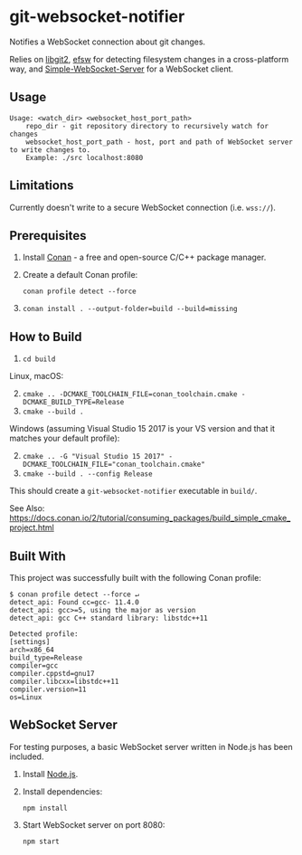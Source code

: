 # git-websocket-notifier

Notifies a WebSocket connection about git changes.

Relies on [libgit2](https://libgit2.org/), [efsw](https://github.com/SpartanJ/efsw) for detecting filesystem changes in a cross-platform way, and [Simple-WebSocket-Server](https://gitlab.com/eidheim/Simple-WebSocket-Server) for a WebSocket client.

## Usage

```
Usage: <watch_dir> <websocket_host_port_path>
    repo_dir - git repository directory to recursively watch for changes
    websocket_host_port_path - host, port and path of WebSocket server to write changes to.
    Example: ./src localhost:8080
```

## Limitations

Currently doesn't write to a secure WebSocket connection (i.e. `wss://`).

## Prerequisites

1. Install [Conan](https://conan.io/downloads) - a free and open-source C/C++ package manager.
2. Create a default Conan profile:

       conan profile detect --force

3. `conan install . --output-folder=build --build=missing`

## How to Build

1. `cd build`

Linux, macOS:

2. `cmake .. -DCMAKE_TOOLCHAIN_FILE=conan_toolchain.cmake -DCMAKE_BUILD_TYPE=Release`
3. `cmake --build .`

Windows (assuming Visual Studio 15 2017 is your VS version and that it matches your default profile):

2. `cmake .. -G "Visual Studio 15 2017" -DCMAKE_TOOLCHAIN_FILE="conan_toolchain.cmake"`
3. `cmake --build . --config Release`

This should create a `git-websocket-notifier` executable in `build/`.

See Also:
https://docs.conan.io/2/tutorial/consuming_packages/build_simple_cmake_project.html

## Built With

This project was successfully built with the following Conan profile:

``` 
$ conan profile detect --force ↵
detect_api: Found cc=gcc- 11.4.0
detect_api: gcc>=5, using the major as version
detect_api: gcc C++ standard library: libstdc++11

Detected profile:
[settings]
arch=x86_64
build_type=Release
compiler=gcc
compiler.cppstd=gnu17
compiler.libcxx=libstdc++11
compiler.version=11
os=Linux
```

## WebSocket Server

For testing purposes, a basic WebSocket server written in Node.js has been included.

1. Install [Node.js](https://nodejs.org/en).
2. Install dependencies:

       npm install

3. Start WebSocket server on port 8080:

       npm start
